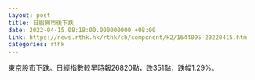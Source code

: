 ```yaml
---
layout: post
title: 日股開市後下跌
date: 2022-04-15 08:18:00.000000000 +08:00
link: https://news.rthk.hk/rthk/ch/component/k2/1644095-20220415.htm
categories: rthk
---
```


東京股市下跌。日經指數較早時報26820點，跌351點，跌幅1.29%。
